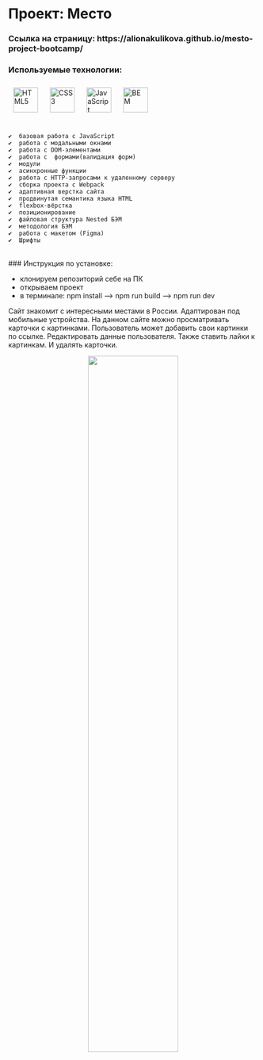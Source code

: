 # Проект: __Место__
<h3>Ссылка на страницу: https://alionakulikova.github.io/mesto-project-bootcamp/ </h3>

###  Используемые технологии: 
<div align="left">   
  <a href="https://en.wikipedia.org/wiki/HTML5" target="_blank"><img style="margin: 10px" src="https://profilinator.rishav.dev/skills-assets/html5-original-wordmark.svg" alt="HTML5" height="50" /></a> 
<a href="https://www.w3schools.com/css/" target="_blank"><img style="margin: 10px" src="https://profilinator.rishav.dev/skills-assets/css3-original-wordmark.svg" alt="CSS3" height="50" /></a>  
  <a href="https://www.javascript.com/" target="_blank"><img style="margin: 10px" src="https://profilinator.rishav.dev/skills-assets/javascript-original.svg" alt="JavaScript" height="50" /></a> 
  <a href="http://getbem.com/" target="_blank"><img style="margin: 10px" src="https://profilinator.rishav.dev/skills-assets/bem.svg" alt="BEM" height="50" /></a>  
</div>
</br>

    ✔️  базовая работа с JavaScript
    ✔️  работа с модальными окнами 
    ✔️  работа с DOM-элементами
    ✔️  работа с  формами(валидация форм)
    ✔️  модули
    ✔️  асинхронные функции 
    ✔️  работа с HTTP-запросами к удаленному серверу 
    ✔️  сборка проекта с Webpack
    ✔️  адаптивная верстка сайта
    ✔️  продвинутая семантика языка HTML
    ✔️  flexbox-вёрстка
    ✔️  позиционирование
    ✔️  файловая структура Nested БЭМ
    ✔️  методология БЭМ 
    ✔️  работа с макетом (Figma)
    ✔️  Шрифты
</br>
### Инструкция по установке:
 <div align="left">
  
  - клонируем репозиторий себе на ПК 
  - открываем проект  
  - в терминале: npm install --> npm run build --> npm run dev 
  
</div>

<p> Сайт знакомит с интересными местами в России. Адаптирован под мобильные устройства. На данном сайте можно просматривать карточки с картинками. Пользователь может добавить свои картинки по ссылке. Редактировать данные пользователя. Также ставить лайки к картинкам. И удалять карточки. </p>
<div align="center">
<img src="https://sun9-44.userapi.com/impg/B5C75oY9RXaNvf6EYA0TgQGd6TCgCADRqcw_uw/VBEIm6WHfa4.jpg?size=859x728&quality=95&sign=ba59bdf94c0e07cdbc7fec163a54704a&type=album" align="center" style="width: 60%" />
</div>  



